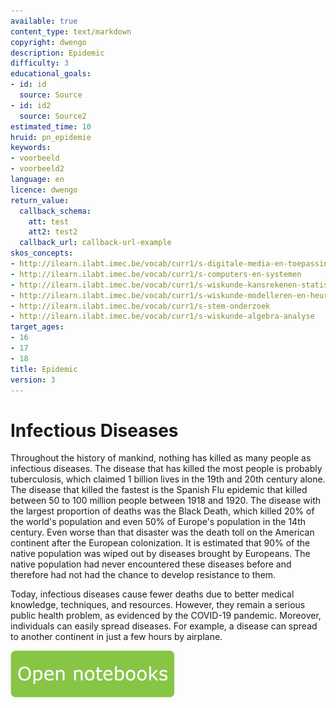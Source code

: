 ```yaml
---
available: true
content_type: text/markdown
copyright: dwengo
description: Epidemic
difficulty: 3
educational_goals:
- id: id
  source: Source
- id: id2
  source: Source2
estimated_time: 10
hruid: pn_epidemie
keywords:
- voorbeeld
- voorbeeld2
language: en
licence: dwengo
return_value:
  callback_schema:
    att: test
    att2: test2
  callback_url: callback-url-example
skos_concepts:
- http://ilearn.ilabt.imec.be/vocab/curr1/s-digitale-media-en-toepassingen
- http://ilearn.ilabt.imec.be/vocab/curr1/s-computers-en-systemen
- http://ilearn.ilabt.imec.be/vocab/curr1/s-wiskunde-kansrekenen-statistiek
- http://ilearn.ilabt.imec.be/vocab/curr1/s-wiskunde-modelleren-en-heuristiek
- http://ilearn.ilabt.imec.be/vocab/curr1/s-stem-onderzoek
- http://ilearn.ilabt.imec.be/vocab/curr1/s-wiskunde-algebra-analyse
target_ages:
- 16
- 17
- 18
title: Epidemic
version: 3
---
```

# Infectious Diseases

Throughout the history of mankind, nothing has killed as many people as infectious diseases. 
The disease that has killed the most people is probably tuberculosis, which claimed 1 billion lives in the 19th and 20th century alone. 
The disease that killed the fastest is the Spanish Flu epidemic that killed between 50 to 100 million people between 1918 and 1920. The disease with the largest proportion of deaths was the Black Death, which killed 20% of the world's population and even 50% of Europe's population in the 14th century. Even worse than that disaster was the death toll on the American continent after the European colonization. It is estimated that 90% of the native population was wiped out by diseases brought by Europeans. The native population had never encountered these diseases before and therefore had not had the chance to develop resistance to them.

Today, infectious diseases cause fewer deaths due to better medical knowledge, techniques, and resources. However, they remain a serious public health problem, as evidenced by the COVID-19 pandemic. Moreover, individuals can easily spread diseases. For example, a disease can spread to another continent in just a few hours by airplane.

[![](embed/Knop.png "Button")](https://kiks.ilabt.imec.be/hub/tmplogin?id=1200_en "Notebooks Epidemic")